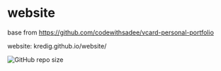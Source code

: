 # website
base from https://github.com/codewithsadee/vcard-personal-portfolio

website: kredig.github.io/website/

![GitHub repo size](https://img.shields.io/github/repo-size/iamkredig/website)

